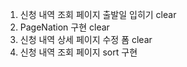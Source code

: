
1. 신청 내역 조회 페이지 출발일 입히기 clear 
2. PageNation 구현  clear
3. 신청 내역 상세 페이지 수정 폼 clear
4. 신청 내역 조회 페이지 sort 구현 